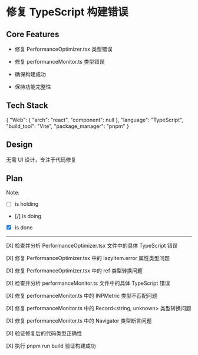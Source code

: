 # 修复 TypeScript 构建错误

## Core Features

- 修复 PerformanceOptimizer.tsx 类型错误

- 修复 performanceMonitor.ts 类型错误

- 确保构建成功

- 保持功能完整性

## Tech Stack

{
  "Web": {
    "arch": "react",
    "component": null
  },
  "language": "TypeScript",
  "build_tool": "Vite",
  "package_manager": "pnpm"
}

## Design

无需 UI 设计，专注于代码修复

## Plan

Note: 

- [ ] is holding
- [/] is doing
- [X] is done

---

[X] 检查并分析 PerformanceOptimizer.tsx 文件中的具体 TypeScript 错误

[X] 修复 PerformanceOptimizer.tsx 中的 lazyItem.error 属性类型问题

[X] 修复 PerformanceOptimizer.tsx 中的 ref 类型转换问题

[X] 检查并分析 performanceMonitor.ts 文件中的具体 TypeScript 错误

[X] 修复 performanceMonitor.ts 中的 INPMetric 类型不匹配问题

[X] 修复 performanceMonitor.ts 中的 Record<string, unknown> 类型转换问题

[X] 修复 performanceMonitor.ts 中的 Navigator 类型断言问题

[X] 验证修复后的代码类型正确性

[X] 执行 pnpm run build 验证构建成功
